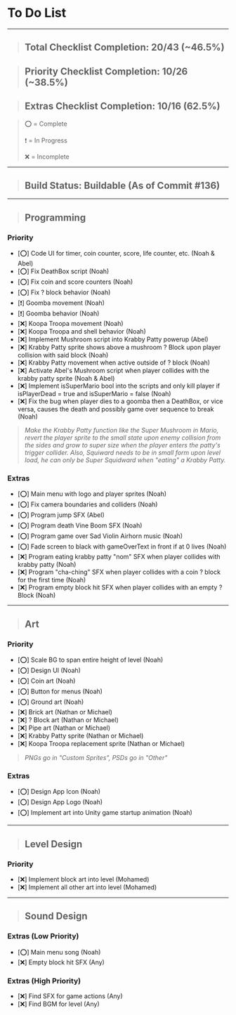 # To Do List

***

> ## Total Checklist Completion: 20/43 (~46.5%)

> ## Priority Checklist Completion: 10/26 (~38.5%)

> ## Extras Checklist Completion: 10/16 (62.5%)

> ⭕️ = Complete
>
> ❗️ = In Progress
> 
> ️❌️ = Incomplete

***

> ## Build Status: Buildable (As of Commit #136)

***

> ## Programming

### Priority

- [️⭕️] Code UI for timer, coin counter, score, life counter, etc. (Noah & Abel)
- [️⭕️] Fix DeathBox script (Noah)
- [️⭕️] Fix coin and score counters (Noah)
- [️⭕️] Fix ? block behavior (Noah)
- [❗️] Goomba movement (Noah)
- [❗️] Goomba behavior (Noah)
- [❌️] Koopa Troopa movement (Noah)
- [❌️] Koopa Troopa and shell behavior (Noah)
- [❌️] Implement Mushroom script into Krabby Patty powerup (Abel)
- [❌️] Krabby Patty sprite shows above a mushroom ? Block upon player collision with said block (Noah)
- [❌️] Krabby Patty movement when active outside of ? block (Noah)
- [❌️] Activate Abel's Mushroom script when player collides with the krabby patty sprite (Noah & Abel)
- [❌️] Implement isSuperMario bool into the scripts and only kill player if isPlayerDead = true and isSuperMario = false (Noah)
- [❌️] Fix the bug when player dies to a goomba then a DeathBox, or vice versa, causes the death and possibly game over sequence to break (Noah)

> _Make the Krabby Patty function like the Super Mushroom in Mario, 
> revert the player sprite to the small state upon enemy collision from the sides and
> grow to super size when the player enters the patty's trigger collider.
> Also, Squiward needs to be in small form upon level load, he can
> only be Super Squidward when "eating" a Krabby Patty._

### Extras

- [⭕️] Main menu with logo and player sprites (Noah)
- [⭕️] Fix camera boundaries and colliders (Noah)
- [⭕️] Program jump SFX (Abel)
- [⭕️] Program death Vine Boom SFX (Noah)
- [⭕️] Program game over Sad Violin Airhorn music (Noah)
- [⭕️] Fade screen to black with gameOverText in front if at 0 lives (Noah)
- [❌️] Program eating krabby patty "nom" SFX when player collides with krabby patty (Noah)
- [❌️] Program "cha-ching" SFX when player collides with a coin ? block for the first time (Noah)
- [❌️] Program empty block hit SFX when player collides with an empty ? Block (Noah)

***

> ## Art

### Priority

- [⭕️] Scale BG to span entire height of level (Noah)
- [⭕️] Design UI (Noah)
- [⭕️] Coin art (Noah)
- [⭕️] Button for menus (Noah)
- [️⭕️] Ground art (Noah)
- [❌️] Brick art (Nathan or Michael)
- [❌️] ? Block art (Nathan or Michael)
- [❌️] Pipe art (Nathan or Michael)
- [❌️] Krabby Patty sprite (Nathan or Michael)
- [❌️] Koopa Troopa replacement sprite (Nathan or Michael)

> _PNGs go in "Custom Sprites", 
> PSDs go in "Other"_

### Extras

- [⭕️] Design App Icon (Noah)
- [⭕️] Design App Logo (Noah)
- [⭕️] Implement art into Unity game startup animation (Noah)

***

> ## Level Design

### Priority

- [❌️] Implement block art into level (Mohamed)
- [❌️] Implement all other art into level (Mohamed)

***

> ## Sound Design

### Extras (Low Priority)

- [️⭕️] Main menu song (Noah)
- [❌️] Empty block hit SFX (Any)

### Extras (High Priority)

- [❌️] Find SFX for game actions (Any)
- [❌️] Find BGM for level (Any)
